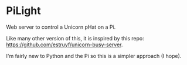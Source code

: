 # PiLight
Web server to control a Unicorn pHat on a Pi.

Like many other version of this, it is inspired by this repo: https://github.com/estruyf/unicorn-busy-server.

I'm fairly new to Python and the Pi so this is a simpler approach (I hope).
